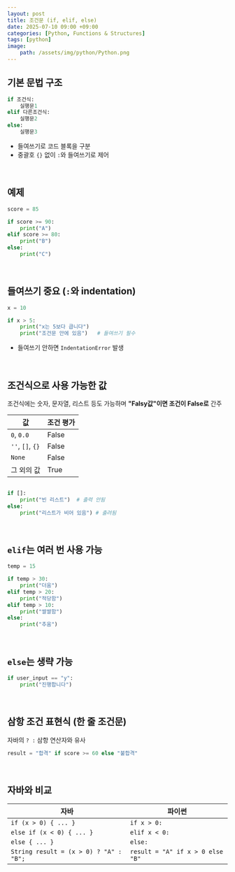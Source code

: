 ```yaml
---
layout: post
title: 조건문 (if, elif, else)
date: 2025-07-10 09:00 +09:00
categories: [Python, Functions & Structures]
tags: [python]
image:
    path: /assets/img/python/Python.png
---
```


## 기본 문법 구조

```python
if 조건식:
    실행문1
elif 다른조건식:
    실행문2
else:
    실행문3
```

- 들여쓰기로 코드 블록을 구분
- 중괄호 `{}` 없이 `:`와 들여쓰기로 제어

<br>

## 예제

```python
score = 85

if score >= 90:
    print("A")
elif score >= 80:
    print("B")
else:
    print("C")
```

<br>

## 들여쓰기 중요 (`:`와 indentation)

```python
x = 10

if x > 5:
    print("x는 5보다 큽니다")
    print("조건문 안에 있음")   # 들여쓰기 필수
```

- 들여쓰기 안하면 `IndentationError` 발생

<br>

## 조건식으로 사용 가능한 값

조건식에는 숫자, 문자열, 리스트 등도 가능하며 **"Falsy값"이면 조건이 False로** 간주

| 값               | 조건 평가 |
| ---------------- | --------- |
| `0`, `0.0`       | False     |
| `''`, `[]`, `{}` | False     |
| `None`           | False     |
| 그 외의 값       | True      |

```python

if []:
    print("빈 리스트")  # 출력 안됨
else:
    print("리스트가 비어 있음") # 출려됨
```

<br>

## `elif`는 여러 번 사용 가능

```python
temp = 15

if temp > 30:
    print("더움")
elif temp > 20:
    print("적당함")
elif temp > 10:
    print("쌀쌀함")
else:
    print("추움")
```

<br>

## `else`는 생략 가능

```python
if user_input == "y":
    print("진행합니다")
```

<br>

## 삼항 조건 표현식 (한 줄 조건문)

자바의 `? :` 삼항 연산자와 유사

```python
result = "합격" if score >= 60 else "불합격"
```

<br>

## 자바와 비교

| 자바                                     | 파이썬                              |
| -------------------------------------- | -------------------------------- |
| `if (x > 0) { ... }`                   | `if x > 0:`                      |
| `else if (x < 0) { ... }`              | `elif x < 0:`                    |
| `else { ... }`                         | `else:`                          |
| `String result = (x > 0) ? "A" : "B";` | `result = "A" if x > 0 else "B"` |
